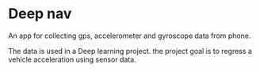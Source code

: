 # Deep nav

An app for collecting gps, accelerometer and gyroscope data from phone.  

The data is used in a Deep learning project. the project goal is to regress a vehicle acceleration
using sensor data.

